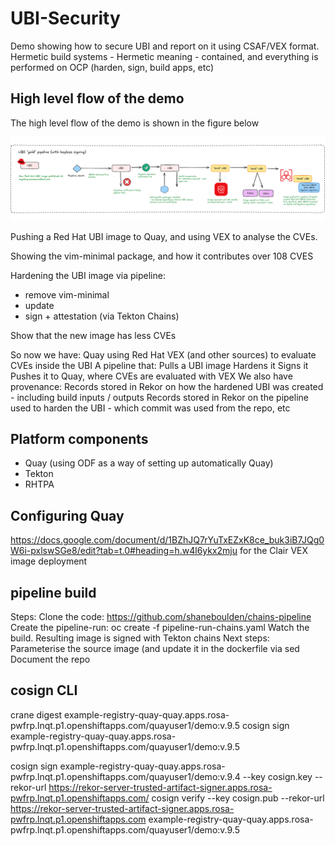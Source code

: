 # UBI-Security
Demo showing how to secure UBI and report on it using CSAF/VEX format.
Hermetic build systems - Hermetic meaning - contained, and everything is performed on OCP (harden, sign, build apps, etc)



## High level flow of the demo

The high level flow of the demo is shown in the figure below

![Browser](https://github.com/SimonDelord/UBI-Security/blob/main/images/ubi-hardening-demo.png)


Pushing a Red Hat UBI image to Quay, and using VEX to analyse the CVEs.

Showing the vim-minimal package, and how it contributes over 108 CVES

Hardening the UBI image via pipeline:
 - remove vim-minimal
 - update
 - sign + attestation (via Tekton Chains)

Show that the new image has less CVEs

So now we have:
Quay using Red Hat VEX (and other sources) to evaluate CVEs inside the UBI
A pipeline that:
Pulls a UBI image
Hardens it
Signs it
Pushes it to Quay, where CVEs are evaluated with VEX
We also have provenance:
Records stored in Rekor on how the hardened UBI was created - including build inputs / outputs
Records stored in Rekor on the pipeline used to harden the UBI - which commit was used from the repo, etc


## Platform components

 - Quay (using ODF as a way of setting up automatically Quay)
 - Tekton
 - RHTPA

## Configuring Quay

https://docs.google.com/document/d/1BZhJQ7rYuTxEZxK8ce_buk3iB7JQg0W6i-pxlswSGe8/edit?tab=t.0#heading=h.w4l6ykx2mju for the Clair VEX image deployment

## pipeline build

Steps:
Clone the code: https://github.com/shaneboulden/chains-pipeline
Create the pipeline-run: oc create -f pipeline-run-chains.yaml
Watch the build. Resulting image is signed with Tekton chains
Next steps:
Parameterise the source image (and update it in the dockerfile via sed
Document the repo


## cosign CLI
crane digest example-registry-quay-quay.apps.rosa-pwfrp.lnqt.p1.openshiftapps.com/quayuser1/demo:v.9.5
cosign sign example-registry-quay-quay.apps.rosa-pwfrp.lnqt.p1.openshiftapps.com/quayuser1/demo:v.9.5

cosign sign example-registry-quay-quay.apps.rosa-pwfrp.lnqt.p1.openshiftapps.com/quayuser1/demo:v.9.4 --key cosign.key --rekor-url https://rekor-server-trusted-artifact-signer.apps.rosa-pwfrp.lnqt.p1.openshiftapps.com/
cosign verify --key cosign.pub --rekor-url https://rekor-server-trusted-artifact-signer.apps.rosa-pwfrp.lnqt.p1.openshiftapps.com  example-registry-quay-quay.apps.rosa-pwfrp.lnqt.p1.openshiftapps.com/quayuser1/demo:v.9.5
